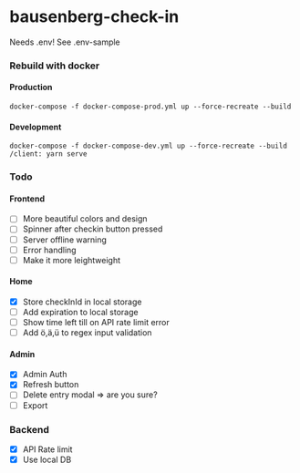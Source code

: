 # bausenberg-check-in

Needs .env! See .env-sample

### Rebuild with docker

#### Production

```
docker-compose -f docker-compose-prod.yml up --force-recreate --build
```

#### Development

```
docker-compose -f docker-compose-dev.yml up --force-recreate --build
/client: yarn serve
```

### Todo

#### Frontend

- [ ] More beautiful colors and design
- [ ] Spinner after checkin button pressed
- [ ] Server offline warning
- [ ] Error handling
- [ ] Make it more leightweight

#### Home

- [x] Store checkInId in local storage
- [ ] Add expiration to local storage
- [ ] Show time left till on API rate limit error
- [ ] Add ö,ä,ü to regex input validation

#### Admin

- [x] Admin Auth
- [x] Refresh button
- [ ] Delete entry modal => are you sure?
- [ ] Export

### Backend

- [x] API Rate limit
- [x] Use local DB
